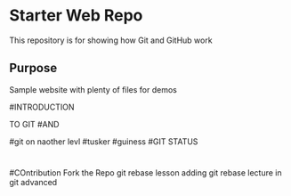 # Starter Web Repo

This repository is for showing how Git and GitHub work

## Purpose

Sample website with plenty of files for demos


#INTRODUCTION

TO
GIT
#AND

#git on naother levl
#tusker
#guiness
#GIT STATUS
#



#
#
#
#COntribution
Fork the Repo
git rebase lesson
adding git rebase lecture in git advanced
